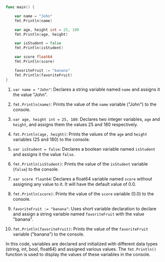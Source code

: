 
```go
func main() {

    var name = "John"
    fmt.Println(name)

    var age, height int = 25, 180
    fmt.Println(age, height)

    var isStudent = false
    fmt.Println(isStudent)

    var score float64
    fmt.Println(score)

    favoriteFruit := "banana"
    fmt.Println(favoriteFruit)
}
```

1. `var name = "John"`: Declares a string variable named `name` and assigns it the value "John".

2. `fmt.Println(name)`: Prints the value of the `name` variable ("John") to the console.

3. `var age, height int = 25, 180`: Declares two integer variables, `age` and `height`, and assigns them the values 25 and 180 respectively.

4. `fmt.Println(age, height)`: Prints the values of the `age` and `height` variables (25 and 180) to the console.

5. `var isStudent = false`: Declares a boolean variable named `isStudent` and assigns it the value `false`.

6. `fmt.Println(isStudent)`: Prints the value of the `isStudent` variable (`false`) to the console.

7. `var score float64`: Declares a float64 variable named `score` without assigning any value to it. It will have the default value of 0.0.

8. `fmt.Println(score)`: Prints the value of the `score` variable (0.0) to the console.

9. `favoriteFruit := "banana"`: Uses short variable declaration to declare and assign a string variable named `favoriteFruit` with the value "banana".

10. `fmt.Println(favoriteFruit)`: Prints the value of the `favoriteFruit` variable ("banana") to the console.

In this code, variables are declared and initialized with different data types (string, int, bool, float64) and assigned various values. The `fmt.Println()` function is used to display the values of these variables in the console.